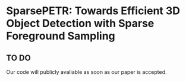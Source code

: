# SparsePETR: Towards Efficient 3D Object Detection with Sparse Foreground Sampling

## TO DO
Our code will publicly avaliable as soon as our paper is accepted.

